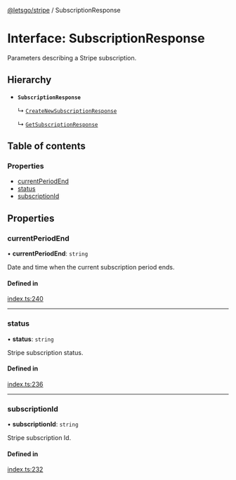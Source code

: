 [@letsgo/stripe](../README.md) / SubscriptionResponse

# Interface: SubscriptionResponse

Parameters describing a Stripe subscription.

## Hierarchy

- **`SubscriptionResponse`**

  ↳ [`CreateNewSubscriptionResponse`](CreateNewSubscriptionResponse.md)

  ↳ [`GetSubscriptionResponse`](GetSubscriptionResponse.md)

## Table of contents

### Properties

- [currentPeriodEnd](SubscriptionResponse.md#currentperiodend)
- [status](SubscriptionResponse.md#status)
- [subscriptionId](SubscriptionResponse.md#subscriptionid)

## Properties

### currentPeriodEnd

• **currentPeriodEnd**: `string`

Date and time when the current subscription period ends.

#### Defined in

[index.ts:240](https://github.com/47chapters/letsgo/blob/06da252/packages/stripe/src/index.ts#L240)

___

### status

• **status**: `string`

Stripe subscription status.

#### Defined in

[index.ts:236](https://github.com/47chapters/letsgo/blob/06da252/packages/stripe/src/index.ts#L236)

___

### subscriptionId

• **subscriptionId**: `string`

Stripe subscription Id.

#### Defined in

[index.ts:232](https://github.com/47chapters/letsgo/blob/06da252/packages/stripe/src/index.ts#L232)

